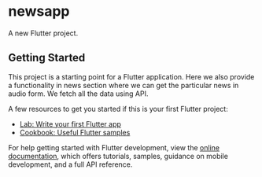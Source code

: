 # newsapp

A new Flutter project.

## Getting Started

This project is a starting point for a Flutter application. Here we also provide a functionality in news section where we can get the particular news in audio form. We fetch all the data using API.

A few resources to get you started if this is your first Flutter project:

- [Lab: Write your first Flutter app](https://docs.flutter.dev/get-started/codelab)
- [Cookbook: Useful Flutter samples](https://docs.flutter.dev/cookbook)

For help getting started with Flutter development, view the
[online documentation](https://docs.flutter.dev/), which offers tutorials,
samples, guidance on mobile development, and a full API reference.

